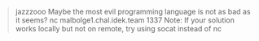 > jazzzooo
> Maybe the most evil programming language is not as bad as it seems?
> nc malbolge1.chal.idek.team 1337
> Note: If your solution works locally but not on remote, try using socat instead of nc